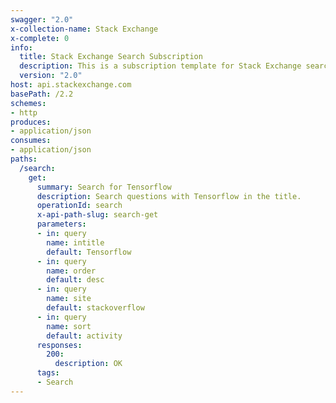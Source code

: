 ```yaml
---
swagger: "2.0"
x-collection-name: Stack Exchange
x-complete: 0
info:
  title: Stack Exchange Search Subscription
  description: This is a subscription template for Stack Exchange search.
  version: "2.0"
host: api.stackexchange.com
basePath: /2.2
schemes:
- http
produces:
- application/json
consumes:
- application/json
paths:
  /search:
    get:
      summary: Search for Tensorflow
      description: Search questions with Tensorflow in the title.
      operationId: search
      x-api-path-slug: search-get
      parameters:
      - in: query
        name: intitle
        default: Tensorflow
      - in: query
        name: order
        default: desc
      - in: query
        name: site
        default: stackoverflow
      - in: query
        name: sort
        default: activity
      responses:
        200:
          description: OK
      tags:
      - Search
---
```

